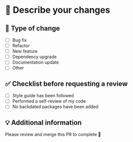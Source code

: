 # :speech_balloon: Describe your changes

<!--Please include a summary of the changes and the related issue. Please also include relevant motivation and context -->

## :dna: Type of change

- [ ] Bug fix <!-- if there is a Github issue, add link -->
- [ ] Refactor
- [ ] New feature
- [ ] Dependency upgrade
- [ ] Documentation update
- [ ] Other <!-- please describe -->

## :white_check_mark: Checklist before requesting a review

- [ ] Style guide has been followed
- [ ] Performed a self-review of my code
- [ ] No backdated packages have been added

## :bulb: Additional information

Please review and merge this PR to complete 🤝

